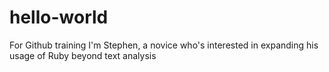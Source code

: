 # hello-world
For Github training
I'm Stephen, a novice who's interested in expanding his usage of Ruby beyond text analysis
